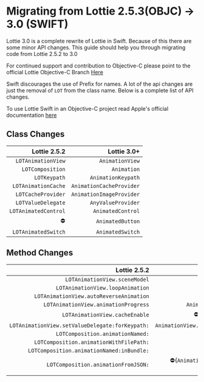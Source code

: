 # Migrating from Lottie 2.5.3(OBJC) -> 3.0 (SWIFT)

Lottie 3.0 is a complete rewrite of Lottie in Swift. Because of this there are some minor API changes. This guide should help you through migrating code from Lottie 2.5.2 to 3.0

For continued support and contribution to Objective-C please point to the official Lottie Objective-C Branch [Here](https://github.com/airbnb/lottie-ios/tree/lottie/objectiveC)

Swift discourages the use of Prefix for names. A lot of the api changes are just the removal of `LOT` from the class name. Below is a complete list of API changes.

To use Lottie Swift in an Objective-C project read Apple's official documentation [here](https://developer.apple.com/documentation/swift/imported_c_and_objective-c_apis/importing_swift_into_objective-c)

## Class Changes
| Lottie 2.5.2 | Lottie 3.0+ |
| --:|  --:|
|`LOTAnimationView`|`AnimationView`|
|`LOTComposition`|`Animation`|
|`LOTKeypath`|`AnimationKeypath`|
|`LOTAnimationCache`|`AnimationCacheProvider`|
|`LOTCacheProvider`|`AnimationImageProvider`|
|`LOTValueDelegate`|`AnyValueProvider`|
|`LOTAnimatedControl`|`AnimatedControl`|
|⛔️|`AnimatedButton`|
|`LOTAnimatedSwitch`|`AnimatedSwitch`|

## Method Changes

| Lottie 2.5.2 | Lottie 3.0+ |
| --:|  --:|
|`LOTAnimationView.sceneModel`|`AnimationView.animation`|
|`LOTAnimationView.loopAnimation`|`AnimationView.loopMode`|
|`LOTAnimationView.autoReverseAnimation`|`AnimationView.loopMode`|
|`LOTAnimationView.animationProgress`|`AnimationView.currentProgress`|
|`LOTAnimationView.cacheEnable`|⛔️(Cache is passed in on init)|
|`LOTAnimationView.setValueDelegate:forKeypath:`|`AnimationView.setValueProvider:keypath:`|
|`LOTComposition.animationNamed:`|`Animation.named:`|
|`LOTComposition.animationWithFilePath:`|`Animation.filepath:`|
|`LOTComposition.animationNamed:inBundle:`|`Animation.named:bundle:`|
|`LOTComposition.animationFromJSON:`|⛔️(`Animation` is Encodable/Decodable from data on it's own.)|
<!--stackedit_data:
eyJoaXN0b3J5IjpbLTE1NDEwODc0Ml19
-->

